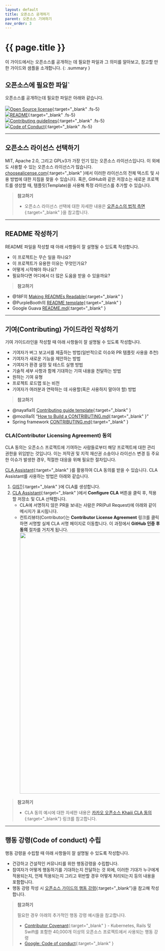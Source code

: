 ```yaml
---
layout: default
title: 오픈소스 공개하기
parent: 오픈소스 기여하기
nav_order: 3
---
```

# {{ page.title }}
이 가이드에서는 오픈소스를 공개하는 데 필요한 파일과 그 의미를 알아보고, 참고할 만한 가이드와 샘플을 소개합니다.
{: .summary }

## 오픈소스에 필요한 파일`
오픈소스를 공개하는데 필요한 파일은 아래와 같습니다.<br><br>
<img src="https://t1.kakaocdn.net/olive/assets/images/menu-license.svg" class="check_img">[Open Source license](https://docs.github.com/ko/repositories/managing-your-repositorys-settings-and-features/customizing-your-repository/licensing-a-repository){:target="_blank" .fs-5}<br>
<img src="https://t1.kakaocdn.net/olive/assets/images/menu-license.svg" class="check_img">[README](https://docs.github.com/ko/repositories/managing-your-repositorys-settings-and-features/customizing-your-repository/about-readmes){:target="_blank"  .fs-5}<br>
<img src="https://t1.kakaocdn.net/olive/assets/images/menu-license.svg" class="check_img">[Contributing guidelines](https://help.github.com/articles/setting-guidelines-for-repository-contributors/){:target="_blank"  .fs-5}<br>
<img src="https://t1.kakaocdn.net/olive/assets/images/menu-license.svg" class="check_img">[Code of Conduct](https://opensource.guide/code-of-conduct/){:target="_blank"  .fs-5}<br>

----

## 오픈소스 라이선스 선택하기
MIT, Apache 2.0, 그리고 GPLv3가 가장 인기 있는 오픈소스 라이선스입니다. 이 외에도 사용할 수 있는 오픈소스 라이선스가 많습니다.<br>
[choosealicense.com](https://choosealicense.com/){:target="_blank" }에서 이러한 라이선스의 전체 텍스트 및 사용 방법에 대한 지침을 찾을 수 있습니다. 혹은, GitHub와 같은 저장소는 새로운 프로젝트를 생성할 때, 템플릿(Template)을 사용해 특정 라이선스를 추가할 수 있습니다.<br>

> **참고하기**<br>
> * 오픈소스 라이선스 선택에 대한 자세한 내용은 [오픈소스의 법적 측면](https://opensource.guide/ko/legal/){:target="_blank" }을 참고합니다.


----

## README 작성하기

README 파일을 작성할 때 아래 사항들이 잘 설명될 수 있도록 작성합니다.

* 이 프로젝트는 무슨 일을 하나요?
* 이 프로젝트가 유용한 이유는 무엇인가요?
* 어떻게 시작해야 하나요?
* 필요하다면 어디에서 더 많은 도움을 받을 수 있을까요?

> **참고하기**<br>
* @18F의 [Making READMEs Readable](https://pages.18f.gov/open-source-guide/making-readmes-readable/){:target="_blank" }
* @PurpleBooth의 [README template](https://gist.github.com/PurpleBooth/109311bb0361f32d87a2){:target="_blank" }
* Google Guava [README.md](https://github.com/google/guava/blob/master/README.md){:target="_blank" }

----

## 기여(Contributing) 가이드라인 작성하기


기여 가이드라인을 작성할 때 아래 사항들이 잘 설명될 수 있도록 작성합니다.
 
* 기여자가 버그 보고서를 제출하는 방법(일반적으로 이슈와 PR 템플릿 사용을 추천)
* 기여자가 새로운 기능을 제안하는 방법
* 기여자가 환경 설정 및 테스트 실행 방법
* 기술적 세부 사항과 함께 기대하는 기여 내용을 전달하는 방법
* 원하는 기여 유형
* 프로젝트 로드맵 또는 비전
* 기여자가 여러분과 연락하는 데 사용할(혹은 사용하지 말아야 할) 방법

> **참고하기**<br>
* @nayafia의 [Contributing guide template](https://github.com/nayafia/contributing-template/blob/HEAD/CONTRIBUTING-template.md){:target="_blank" } 
* @mozilla의 “[How to Build a CONTRIBUTING.md](http://mozillascience.github.io/working-open-workshop/contributing/){:target="_blank" }”  
* Spring framework [CONTRIBUTING.md](https://github.com/spring-projects/spring-framework/blob/main/CONTRIBUTING.md){:target="_blank" }  


### CLA(Contributor Licensing Agreement) 동의
CLA 동의는 오픈소스 프로젝트에 기여하는 사람들로부터 해당 프로젝트에 대한 관리 권한을 위임받는 것입니다. 이는 저작권 및 지적 재산권 소송이나 라이선스 변경 등 주요한 이슈가 발생한 경우, 적절한 대응을 위해 필요한 절차입니다.


[CLA Assistant](https://cla-assistant.io/){:target="_blank" }를 활용하여 CLA 동의를 받을 수 있습니다. CLA Assistant를 사용하는 방법은 아래와 같습니다.


1. [GIST](https://gist.github.com/){:target="_blank" }에 CLA를 생성합니다.
2. [CLA Assistant](https://cla-assistant.io/){:target="_blank" }에서 **Configure CLA** 버튼을 클릭 후, 적용할 저장소 및 CLA 선택합니다. 
   - CLA에 서명하지 않은 PR을 보내는 사람은 PR(Pull Request)에 아래와 같이 메시지가 표시됩니다.
   - 컨트리뷰터(Contributor)는 **Contributor License Agreement** 링크를 클릭하면 서명할 실제 CLA 서명 페이지로 이동합니다. 이 과정에서 **GitHub 인증 후 동의** 절차를 거치게 됩니다.<br>
     <img src="https://t1.kakaocdn.net/olive/ossguide/cla.png" class="my-6" width="850">


> **참고하기**<br>
> * CLA 동의 예시에 대한 자세한 내용은 [카카오 오픈소스 Khaiii CLA 동의](https://cla-assistant.io/kakao/khaiii){:target="_blank"} 링크를 참고합니다.

----

## 행동 강령(Code of conduct) 수립

행동 강령을 수립할 때 아래 사항들이 잘 설명될 수 있도록 작성합니다.

* 건강하고 건설적인 커뮤니티를 위한 행동강령을 수립합니다.
* 참여자가 어떻게 행동하기를 기대하는지 전달하는 것 외에, 이러한 기대가 누구에게 적용되는지, 언제 적용되는지 그리고 위반할 경우 어떻게 처리되는지 등의 내용을 포함합니다.
* 행동 강령 작성 시 [오픈소스 가이드의 행동 강령](https://opensource.guide/ko/code-of-conduct/){:target="_blank"}을 참고해 작성합니다.  



> **참고하기**
> 
> 필요한 경우 아래의 추가적인 행동 강령 예시들을 참고합니다.
> 
>* [Contributor Covenant](https://www.contributor-covenant.org/){:target="_blank" } - Kubernetes, Rails 및 Swift를 포함한 40,000개 이상의 오픈소스 프로젝트에서 사용되는 행동 강령
> * [Google: Code of conduct](https://github.com/google/.github/blob/master/CODE_OF_CONDUCT.md){:target="_blank" }

